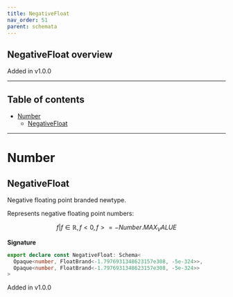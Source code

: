 ```yaml
---
title: NegativeFloat
nav_order: 51
parent: schemata
---
```


## NegativeFloat overview

Added in v1.0.0

---

<h2 class="text-delta">Table of contents</h2>

- [Number](#number)
  - [NegativeFloat](#negativefloat)

---

# Number

## NegativeFloat

Negative floating point branded newtype.

Represents negative floating point numbers:

```math
 { f | f ∈ ℝ, f < 0, f >= -Number.MAX_VALUE }
```

**Signature**

```ts
export declare const NegativeFloat: Schema<
  Opaque<number, FloatBrand<-1.7976931348623157e308, -5e-324>>,
  Opaque<number, FloatBrand<-1.7976931348623157e308, -5e-324>>
>
```

Added in v1.0.0
